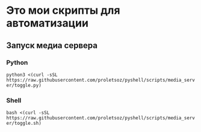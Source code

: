 # Это мои скрипты для автоматизации
## Запуск медиа сервера
### Python
```python3 <(curl -sSL https://raw.githubusercontent.com/proletsoz/pyshell/scripts/media_server/toggle.py)```
### Shell
```bash <(curl -sSL https://raw.githubusercontent.com/proletsoz/pyshell/scripts/media_server/toggle.sh)```

